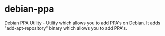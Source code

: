 debian-ppa
==========

Debian PPA Utility - Utility which allows you to add PPA's on Debian.
It adds "add-apt-repository" binary which allows you to add PPA's.
